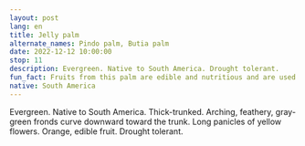 ```yaml
---
layout: post
lang: en
title: Jelly palm
alternate_names: Pindo palm, Butia palm
date: 2022-12-12 10:00:00
stop: 11
description: Evergreen. Native to South America. Drought tolerant.
fun_fact: Fruits from this palm are edible and nutritious and are used to make juices, liquors, jelly, and ice cream
native: South America
---
```

Evergreen. Native to South America. Thick-trunked. Arching, feathery, gray-green fronds curve downward toward the trunk. Long panicles of yellow flowers. Orange, edible fruit. Drought tolerant.
